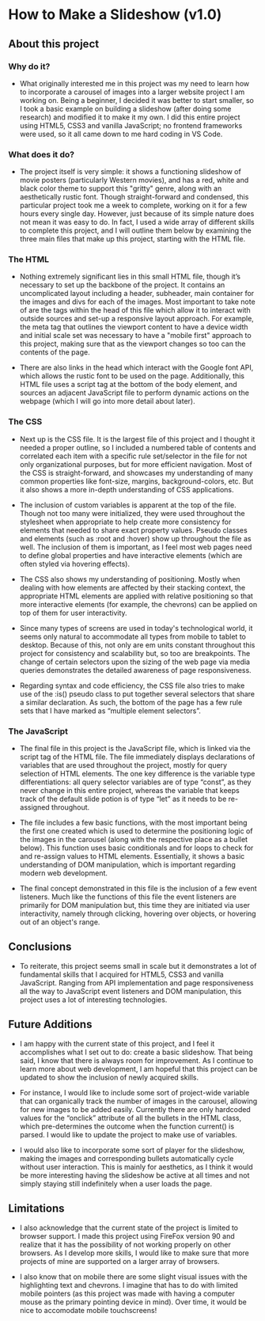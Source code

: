 # How to Make a Slideshow (v1.0)

## About this project

### Why do it?

-   What originally interested me in this project was my need to learn how to incorporate a carousel of images into a larger website project I am working on. Being a beginner, I decided it was better to start smaller, so I took a basic example on building a slideshow (after doing some research) and modified it to make it my own. I did this entire project using HTML5, CSS3 and vanilla JavaScript; no frontend frameworks were used, so it all came down to me hard coding in VS Code.

### What does it do?

-   The project itself is very simple: it shows a functioning slideshow of movie posters (particularly Western movies), and has a red, white and black color theme to support this "gritty" genre, along with an aesthetically rustic font. Though straight-forward and condensed, this particular project took me a week to complete, working on it for a few hours every single day. However, just because of its simple nature does not mean it was easy to do. In fact, I used a wide array of different skills to complete this project, and I will outline them below by examining the three main files that make up this project, starting with the HTML file.

### The HTML

-   Nothing extremely significant lies in this small HTML file, though it’s necessary to set up the backbone of the project. It contains an uncomplicated layout including a header, subheader, main container for the images and divs for each of the images. Most important to take note of are the tags within the head of this file which allow it to interact with outside sources and set-up a responsive layout approach. For example, the meta tag that outlines the viewport content to have a device width and initial scale set was necessary to have a "mobile first" approach to this project, making sure that as the viewport changes so too can the contents of the page.

-   There are also links in the head which interact with the Google font API, which allows the rustic font to be used on the page. Additionally, this HTML file uses a script tag at the bottom of the body element, and sources an adjacent JavaScript file to perform dynamic actions on the webpage (which I will go into more detail about later).

### The CSS

-   Next up is the CSS file. It is the largest file of this project and I thought it needed a proper outline, so I included a numbered table of contents and correlated each item with a specific rule set/selector in the file for not only organizational purposes, but for more efficient navigation. Most of the CSS is straight-forward, and showcases my understanding of many common properties like font-size, margins, background-colors, etc. But it also shows a more in-depth understanding of CSS applications.

-   The inclusion of custom variables is apparent at the top of the file. Though not too many were initialized, they were used throughout the stylesheet when appropriate to help create more consistency for elements that needed to share exact property values. Pseudo classes and elements (such as :root and :hover) show up throughout the file as well. The inclusion of them is important, as I feel most web pages need to define global properties and have interactive elements (which are often styled via hovering effects).

-   The CSS also shows my understanding of positioning. Mostly when dealing with how elements are affected by their stacking context, the appropriate HTML elements are applied with relative positioning so that more interactive elements (for example, the chevrons) can be applied on top of them for user interactivity.

-   Since many types of screens are used in today's technological world, it seems only natural to accommodate all types from mobile to tablet to desktop. Because of this, not only are em units constant throughout this project for consistency and scalability but, so too are breakpoints. The change of certain selectors upon the sizing of the web page via media queries demonstrates the detailed awareness of page responsiveness.
-   Regarding syntax and code efficiency, the CSS file also tries to make use of the :is() pseudo class to put together several selectors that share a similar declaration. As such, the bottom of the page has a few rule sets that I have marked as “multiple element selectors”.

### The JavaScript

-   The final file in this project is the JavaScript file, which is linked via the script tag of the HTML file. The file immediately displays declarations of variables that are used throughout the project, mostly for query selection of HTML elements. The one key difference is the variable type differentiations: all query selector variables are of type “const”, as they never change in this entire project, whereas the variable that keeps track of the default slide potion is of type “let” as it needs to be re-assigned throughout.

-   The file includes a few basic functions, with the most important being the first one created which is used to determine the positioning logic of the images in the carousel (along with the respective place as a bullet below). This function uses basic conditionals and for loops to check for and re-assign values to HTML elements. Essentially, it shows a basic understanding of DOM manipulation, which is important regarding modern web development.

-   The final concept demonstrated in this file is the inclusion of a few event listeners. Much like the functions of this file the event listeners are primarily for DOM manipulation but, this time they are initiated via user interactivity, namely through clicking, hovering over objects, or hovering out of an object's range.

## Conclusions

-   To reiterate, this project seems small in scale but it demonstrates a lot of fundamental skills that I acquired for HTML5, CSS3 and vanilla JavaScript. Ranging from API implementation and page responsiveness all the way to JavaScript event listeners and DOM manipulation, this project uses a lot of interesting technologies.

## Future Additions

-   I am happy with the current state of this project, and I feel it accomplishes what I set out to do: create a basic slideshow. That being said, I know that there is always room for improvement. As I continue to learn more about web development, I am hopeful that this project can be updated to show the inclusion of newly acquired skills.

-   For instance, I would like to include some sort of project-wide variable that can organically track the number of images in the carousel, allowing for new images to be added easily. Currently there are only hardcoded values for the “onclick” attribute of all the bullets in the HTML class, which pre-determines the outcome when the function current() is parsed. I would like to update the project to make use of variables.

-   I would also like to incorporate some sort of player for the slideshow, making the images and corresponding bullets automatically cycle without user interaction. This is mainly for aesthetics, as I think it would be more interesting having the slideshow be active at all times and not simply staying still indefinitely when a user loads the page.

## Limitations

- I also acknowledge that the current state of the project is limited to browser support. I made this project using FireFox version 90 and realize that it has the possibility of  not working properly on other browsers. As I develop more skills, I would like to make sure that more projects of mine are supported on a larger array of browsers.

- I also know that on mobile there are some slight visual issues with the highlighting text and chevrons. I imagine that has to do with limited mobile pointers (as this project was made with having a computer mouse as the primary pointing device in mind). Over time, it would be nice to accomodate mobile touchscreens!

